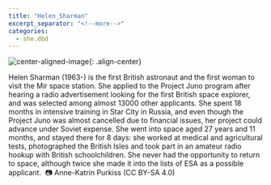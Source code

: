 ```yaml
---
title: "Helen_Sharman"
excerpt_separator: "<!--more-->"
categories:
  - she.dbd
---
```



![center-aligned-image](https://cdn.pixabay.com/photo/2020/10/26/16/56/man-5687861_1280.png){: .align-center}


Helen Sharman (1963-) is the first British astronaut and the first woman to visit the Mir space station. She applied to the Project Juno program after hearing a radio advertisement looking for the first British space explorer, and was selected among almost 13000 other applicants. She spent 18 months in intensive training in Star City in Russia, and even though the Project Juno was almost cancelled due to financial issues, her project could advance under Soviet expense. She went into space aged 27 years and 11 months, and stayed there for 8 days: she worked at medical and agricultural tests, photographed the British Isles and took part in an amateur radio hookup with British schoolchildren. She never had the opportunity to return to space, although twice she made it into the lists of ESA as a possible applicant.⁠
⁠
📷 Anne-Katrin Purkiss (CC BY-SA 4.0)⁠
